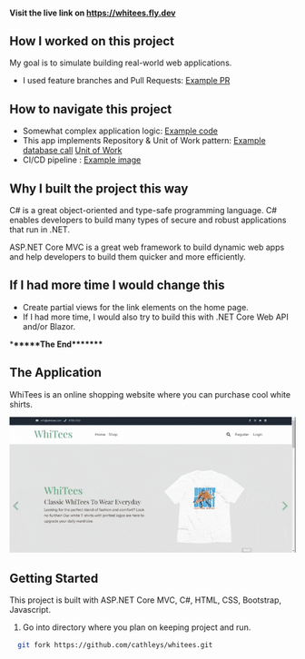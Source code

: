 #### Visit the live link on **https://whitees.fly.dev**

## How I worked on this project

My goal is to simulate building real-world web applications.

- I used feature branches and Pull Requests: [Example PR](https://github.com/cathleys/whitees/pull/7)

## How to navigate this project

- Somewhat complex application logic: [Example code](https://github.com/cathleys/whitees/blob/order-page/Repositories/ShoppingCart.cs)
- This app implements Repository & Unit of Work pattern: [Example database call](https://github.com/cathleys/whitees/blob/order-page/Repositories/ShirtRepository.cs) [Unit of Work](https://github.com/cathleys/whitees/pull/14/commits/c8d7131f3c2eb33d6374d7003bfd50679d27a254)
- CI/CD pipeline : [Example image](wwwroot/assets/img/cd.JPG)

## Why I built the project this way

C# is a great object-oriented and type-safe programming language. C# enables developers to build many types of secure and robust applications that run in .NET.

ASP.NET Core MVC is a great web framework to build dynamic web apps and help developers to build them quicker and more efficiently.

## If I had more time I would change this

- Create partial views for the link elements on the home page.
- If I had more time, I would also try to build this with .NET Core Web API and/or Blazor.

\***\*\*\*\*\***The End\***\*\*\*\*\*\***

## The Application

WhiTees is an online shopping website where you can purchase cool white shirts.

![The running application](wwwroot/assets/img/whitees.gif)

## Getting Started

This project is built with ASP.NET Core MVC, C#, HTML, CSS, Bootstrap, Javascript.

1. Go into directory where you plan on keeping project and run.

```bash
  git fork https://github.com/cathleys/whitees.git
```
